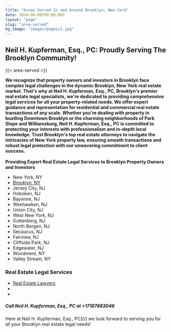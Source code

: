 ```yaml
---
title: "Areas Served In and Around Brooklyn, New York"
date: 2024-08-08T00:00:00Z
layout: "page"
slug: "area-served"
bg_image: "images/pages/1.jpg"
---
```


## Neil H. Kupferman, Esq., PC: Proudly Serving The Brooklyn Community!

{{< area-served >}}

**We recognize that property owners and investors in Brooklyn face complex legal challenges in the dynamic Brooklyn, New York real estate market. That's why at Neil H. Kupferman, Esq., PC, Brooklyn's premier real estate legal specialists, we're dedicated to providing comprehensive legal services for all your property-related needs. We offer expert guidance and representation for residential and commercial real estate transactions of any scale. Whether you're dealing with property in bustling Downtown Brooklyn or the charming neighborhoods of Park Slope and Williamsburg, Neil H. Kupferman, Esq., PC is committed to protecting your interests with professionalism and in-depth local knowledge. Trust Brooklyn's top real estate attorneys to navigate the intricacies of New York property law, ensuring smooth transactions and robust legal protection with our unwavering commitment to client success.**\
<br>
**Providing Expert Real Estate Legal Services to Brooklyn Property Owners and Investors**

- New York, NY
- [Brooklyn, NY](/)
- Jersey City, NJ
- Hoboken, NJ
- Bayonne, NJ
- Weehawken, NJ
- Union City, NJ
- West New York, NJ
- Guttenberg, NJ
- North Bergen, NJ
- Secaucus, NJ
- Fairview, NJ
- Cliffside Park, NJ
- Edgewater, NJ
- Woodmere, NY
- Valley Stream, NY


### **Real Estate Legal Services**

- [Real Estate Lawyers](/)
- 
- 

##### **Call Neil H. Kupferman, Esq., PC at +17187683046**

Here at Neil H. Kupferman, Esq., PC](/) we look forward to serving you for all your Brooklyn real estate legal needs!